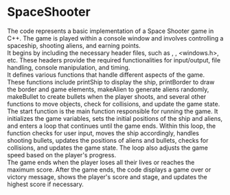 # SpaceShooter
The code represents a basic implementation of a Space Shooter game in C++. The game is played within a console window and involves controlling a spaceship, shooting aliens, and earning points.<br>
It begins by including the necessary header files, such as <iostream>, <fstream>, <windows.h>, etc. These headers provide the required functionalities for input/output, file handling, console manipulation, and timing.<br>
It defines various functions that handle different aspects of the game. These functions include printShip to display the ship, printBorder to draw the border and game elements, makeAlien to generate aliens randomly, makeBullet to create bullets when the player shoots, and several other functions to move objects, check for collisions, and update the game state.<br>
The start function is the main function responsible for running the game. It initializes the game variables, sets the initial positions of the ship and aliens, and enters a loop that continues until the game ends. Within this loop, the function checks for user input, moves the ship accordingly, handles shooting bullets, updates the positions of aliens and bullets, checks for collisions, and updates the game state. The loop also adjusts the game speed based on the player's progress.<br>
The game ends when the player loses all their lives or reaches the maximum score. After the game ends, the code displays a game over or victory message, shows the player's score and stage, and updates the highest score if necessary.
